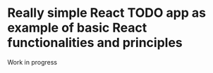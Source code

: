 # Really simple React TODO app as example of basic React functionalities and principles
Work in progress
